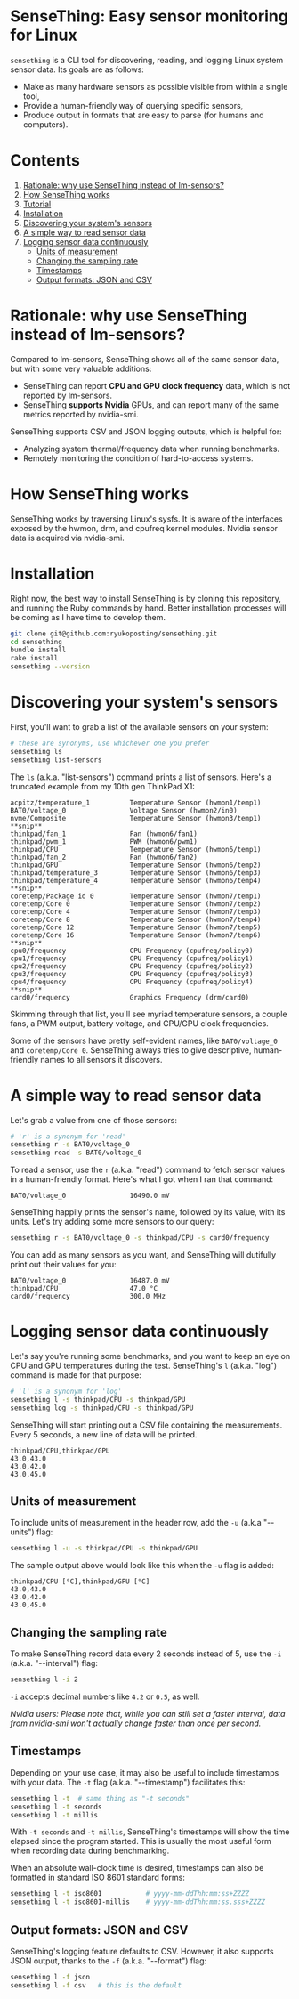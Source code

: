 # SenseThing: Easy sensor monitoring for Linux

`sensething` is a CLI tool for discovering, reading, and logging Linux system
sensor data. Its goals are as follows:

- Make as many hardware sensors as possible visible from within a single tool,
- Provide a human-friendly way of querying specific sensors,
- Produce output in formats that are easy to parse (for humans and computers).

# Contents

1. [Rationale: why use SenseThing instead of lm-sensors?](#rationale-why-use-sensething-instead-of-lm-sensors)
2. [How SenseThing works](#how-sensething-works)
3. [Tutorial](#tutorial)
4. [Installation](#installation)
5. [Discovering your system's sensors](#discovering-your-systems-sensors)
6. [A simple way to read sensor data](#a-simple-way-to-read-sensor-data)
7. [Logging sensor data continuously](#logging-sensor-data-continuously)
   - [Units of measurement](#units-of-measurement)
   - [Changing the sampling rate](#changing-the-sampling-rate)
   - [Timestamps](#timestamps)
   - [Output formats: JSON and CSV](#output-formats-json-and-csv)

# Rationale: why use SenseThing instead of lm-sensors?

Compared to lm-sensors, SenseThing shows all of the same sensor data, but with
some very valuable additions:

- SenseThing can report **CPU and GPU clock frequency** data, which is not
  reported by lm-sensors.
- SenseThing **supports Nvidia** GPUs, and can report many of the same
  metrics reported by nvidia-smi.

SenseThing supports CSV and JSON logging outputs, which is helpful for:

- Analyzing system thermal/frequency data when running benchmarks.
- Remotely monitoring the condition of hard-to-access systems.

# How SenseThing works

SenseThing works by traversing Linux's sysfs. It is aware of the interfaces
exposed by the hwmon, drm, and cpufreq kernel modules. Nvidia sensor data is
acquired via nvidia-smi.


# Installation

Right now, the best way to install SenseThing is by cloning this repository,
and running the Ruby commands by hand. Better installation processes will be
coming as I have time to develop them.

```sh
git clone git@github.com:ryukoposting/sensething.git
cd sensething
bundle install
rake install
sensething --version
```

# Discovering your system's sensors

First, you'll want to grab a list of the available sensors on your system:

```sh
# these are synonyms, use whichever one you prefer
sensething ls
sensething list-sensors
```

The `ls` (a.k.a. "list-sensors") command prints a list of sensors. Here's
a truncated example from my 10th gen ThinkPad X1:

```
acpitz/temperature_1          Temperature Sensor (hwmon1/temp1)
BAT0/voltage_0                Voltage Sensor (hwmon2/in0)
nvme/Composite                Temperature Sensor (hwmon3/temp1)
**snip**
thinkpad/fan_1                Fan (hwmon6/fan1)
thinkpad/pwm_1                PWM (hwmon6/pwm1)
thinkpad/CPU                  Temperature Sensor (hwmon6/temp1)
thinkpad/fan_2                Fan (hwmon6/fan2)
thinkpad/GPU                  Temperature Sensor (hwmon6/temp2)
thinkpad/temperature_3        Temperature Sensor (hwmon6/temp3)
thinkpad/temperature_4        Temperature Sensor (hwmon6/temp4)
**snip**
coretemp/Package id 0         Temperature Sensor (hwmon7/temp1)
coretemp/Core 0               Temperature Sensor (hwmon7/temp2)
coretemp/Core 4               Temperature Sensor (hwmon7/temp3)
coretemp/Core 8               Temperature Sensor (hwmon7/temp4)
coretemp/Core 12              Temperature Sensor (hwmon7/temp5)
coretemp/Core 16              Temperature Sensor (hwmon7/temp6)
**snip**
cpu0/frequency                CPU Frequency (cpufreq/policy0)
cpu1/frequency                CPU Frequency (cpufreq/policy1)
cpu2/frequency                CPU Frequency (cpufreq/policy2)
cpu3/frequency                CPU Frequency (cpufreq/policy3)
cpu4/frequency                CPU Frequency (cpufreq/policy4)
**snip**
card0/frequency               Graphics Frequency (drm/card0)
```

Skimming through that list, you'll see myriad temperature sensors, a couple
fans, a PWM output, battery voltage, and CPU/GPU clock frequencies.

Some of the sensors have pretty self-evident names, like `BAT0/voltage_0`
and `coretemp/Core 0`. SenseThing always tries to give descriptive,
human-friendly names to all sensors it discovers.

# A simple way to read sensor data

Let's grab a value from one of those sensors:

```sh
# 'r' is a synonym for 'read'
sensething r -s BAT0/voltage_0
sensething read -s BAT0/voltage_0
```

To read a sensor, use the `r` (a.k.a. "read") command to fetch sensor values
in a human-friendly format. Here's what I got when I ran that command:

```
BAT0/voltage_0                16490.0 mV
```

SenseThing happily prints the sensor's name, followed by its value, with its
units. Let's try adding some more sensors to our query:

```sh
sensething r -s BAT0/voltage_0 -s thinkpad/CPU -s card0/frequency
```

You can add as many sensors as you want, and SenseThing will dutifully print
out their values for you:

```
BAT0/voltage_0                16487.0 mV
thinkpad/CPU                  47.0 °C
card0/frequency               300.0 MHz
```

# Logging sensor data continuously

Let's say you're running some benchmarks, and you want to keep an eye on CPU
and GPU temperatures during the test. SenseThing's `l` (a.k.a. "log")
command is made for that purpose:

```sh
# 'l' is a synonym for 'log'
sensething l -s thinkpad/CPU -s thinkpad/GPU
sensething log -s thinkpad/CPU -s thinkpad/GPU
```

SenseThing will start printing out a CSV file containing the measurements.
Every 5 seconds, a new line of data will be printed.

```
thinkpad/CPU,thinkpad/GPU
43.0,43.0
43.0,42.0
43.0,45.0
```

## Units of measurement

To include units of measurement in the header row, add the `-u` (a.k.a
"--units") flag:

```sh
sensething l -u -s thinkpad/CPU -s thinkpad/GPU
```

The sample output above would look like this when the `-u` flag is added:

```
thinkpad/CPU [°C],thinkpad/GPU [°C]
43.0,43.0
43.0,42.0
43.0,45.0
```

## Changing the sampling rate

To make SenseThing record data every 2 seconds instead of 5, use the `-i`
(a.k.a. "--interval") flag:

```sh
sensething l -i 2
```

`-i` accepts decimal numbers like `4.2` or `0.5`, as well.

*Nvidia users: Please note that, while you can still set a faster interval,
data from nvidia-smi won't actually change faster than once per second.*

## Timestamps

Depending on your use case, it may also be useful to include timestamps
with your data. The `-t` flag (a.k.a. "--timestamp") facilitates this:

```sh
sensething l -t  # same thing as "-t seconds"
sensething l -t seconds
sensething l -t millis
```

With `-t seconds` and `-t millis`, SenseThing's timestamps will show the
time elapsed since the program started. This is usually the most useful
form when recording data during benchmarking.

When an absolute wall-clock time is desired, timestamps can also be
formatted in standard ISO 8601 standard forms:

```sh
sensething l -t iso8601           # yyyy-mm-ddThh:mm:ss+ZZZZ
sensething l -t iso8601-millis    # yyyy-mm-ddThh:mm:ss.sss+ZZZZ
```

## Output formats: JSON and CSV

SenseThing's logging feature defaults to CSV. However, it also supports
JSON output, thanks to the `-f` (a.k.a. "--format") flag:

```sh
sensething l -f json
sensething l -f csv   # this is the default
```
